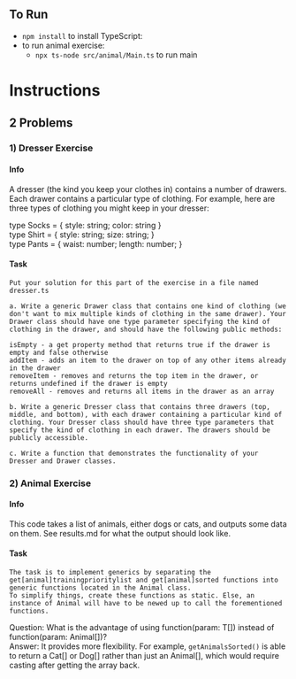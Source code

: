 ## To Run

- `npm install` to install TypeScript:
- to run animal exercise: 
  - `npx ts-node src/animal/Main.ts` to run main

# Instructions

## 2 Problems

### 1) Dresser Exercise

#### Info
A dresser (the kind you keep your clothes in) contains a number of drawers. Each drawer contains a particular type of clothing. For example, here are three types of clothing you might keep in your dresser:

type Socks = { style: string; color: string }  
type Shirt = { style: string; size: string; }  
type Pants = { waist: number; length: number; }

#### Task

    Put your solution for this part of the exercise in a file named dresser.ts

    a. Write a generic Drawer class that contains one kind of clothing (we don't want to mix multiple kinds of clothing in the same drawer). Your Drawer class should have one type parameter specifying the kind of clothing in the drawer, and should have the following public methods:

    isEmpty - a get property method that returns true if the drawer is empty and false otherwise
    addItem - adds an item to the drawer on top of any other items already in the drawer
    removeItem - removes and returns the top item in the drawer, or returns undefined if the drawer is empty
    removeAll - removes and returns all items in the drawer as an array

    b. Write a generic Dresser class that contains three drawers (top, middle, and bottom), with each drawer containing a particular kind of clothing. Your Dresser class should have three type parameters that specify the kind of clothing in each drawer. The drawers should be publicly accessible.

    c. Write a function that demonstrates the functionality of your Dresser and Drawer classes.

### 2) Animal Exercise

#### Info

This code takes a list of animals, either dogs or cats, and outputs some data on them. See results.md for what the output should look like.


#### Task

    The task is to implement generics by separating the get[animal]trainingprioritylist and get[animal]sorted functions into generic functions located in the Animal class.
    To simplify things, create these functions as static. Else, an instance of Animal will have to be newed up to call the forementioned functions.

Question: What is the advantage of using function<T extends Animal>(param: T[]) instead of function(param: Animal[])?  
Answer: It provides more flexibility. For example, `getAnimalsSorted()` is able to return a Cat[] or Dog[] rather than just an Animal[], which would require casting after getting the array back.

